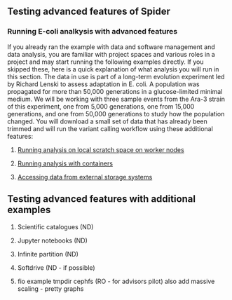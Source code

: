 ## Testing advanced features of Spider

### Running E-coli analkysis with advanced features

If you already ran the example with data and software management and data analysis, you are familiar with project spaces and 
various roles in a project and may start running the following examples directly. If you skipped these, here is a quick 
explanation of what analysis you will run in this section. The data in use is part of a long-term evolution experiment 
led by Richard Lenski to assess adaptation in E. coli. A population was propagated for more than 50,000 generations in a 
glucose-limited minimal medium. We will be working with three sample events from the Ara-3 strain of this experiment, 
one from 5,000 generations, one from 15,000 generations, and one from 50,000 generations to study how the population changed.
You will download a small set of data that has already been trimmed and will run the variant calling workflow using these additional 
features:

1. [Running analysis on local scratch space on worker nodes](https://github.com/sara-nl/spidercourse/blob/master/extras/tmpdir-usage.md)

2. [Running analysis with containers](https://github.com/sara-nl/spidercourse/blob/master/extras/singularity-usage.md)

3. [Accessing data from external storage systems](https://github.com/sara-nl/spidercourse/blob/master/extras/macaroons-usage.md)

## Testing advanced features with additional examples

1. Scientific catalogues (ND)

2. Jupyter notebooks (ND)

3. Infinite partition (ND)

4. Softdrive (ND - if possible)

5. fio example tmpdir cephfs (RO - for advisors pilot) also add massive scaling - pretty graphs
